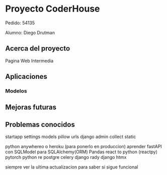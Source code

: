 # Proyecto CoderHouse

Pedido: 54135

Alumno: Diego Drutman

## Acerca del proyecto

Pagina Web Intermedia

## Aplicaciones

### Modelos

## Mejoras futuras

## Problemas conocidos

startapp
settings
models
pillow
urls
django admin collect static

python anywhereo o heroku (para ponerlo en produccion)
aprender fastAPI con SQLModel para SQLAlchemy(ORM)
Pandas
react to python (reactpy)
pytorch
python re
postgre
celery django
rady django
htmx

siempre ver la ultima actualizacion para saber si sigue funcional